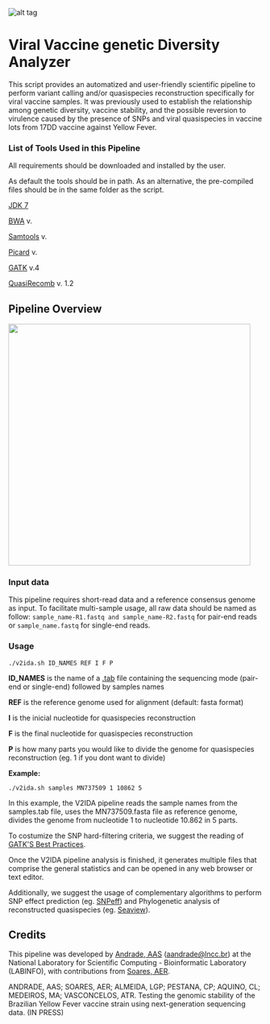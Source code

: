 ![alt tag](https://user-images.githubusercontent.com/57667417/84274517-599f7f80-ab06-11ea-9ee3-b82e6aa88d75.jpg)

# Viral Vaccine genetic Diversity Analyzer 

This script provides an automatized and user-friendly scientific pipeline to perform variant calling and/or quasispecies reconstruction specifically for viral vaccine samples. It was previously used to establish the relationship among genetic diversity, vaccine stability, and the possible reversion to virulence caused by the presence of SNPs and viral quasispecies in vaccine lots from 17DD vaccine against Yellow Fever.

### List of Tools Used in this Pipeline

All requirements should be downloaded and installed by the user. 

As default the tools should be in path. As an alternative, the pre-compiled files should be in the same folder as the script.

[JDK 7](http://jdk7.java.net/)

[BWA](https://github.com/lh3/bwa) v. 

[Samtools](https://github.com/samtools/samtools) v. 

[Picard](https://github.com/broadinstitute/picard) v. 

[GATK](https://github.com/broadinstitute/gatk) v.4

[QuasiRecomb](https://github.com/cbg-ethz/QuasiRecomb) v. 1.2

## Pipeline Overview

<img src="https://user-images.githubusercontent.com/57667417/84274511-573d2580-ab06-11ea-9959-ed25f8a5fea2.jpg" width="480">

### Input data

This pipeline requires short-read data and a reference consensus genome as input. 
To facilitate multi-sample usage, all raw data should be named as follow: ```sample_name-R1.fastq and sample_name-R2.fastq``` for pair-end reads or ```sample_name.fastq``` for single-end reads. 

### Usage
```
./v2ida.sh ID_NAMES REF I F P
```
**ID_NAMES** is the name of a [.tab](https://github.com/aandradebio/V2IDA/blob/master/samples.tab) file containing the sequencing mode (pair-end or single-end) followed by samples names

**REF** is the reference genome used for alignment (default: fasta format)

**I** is the inicial nucleotide for quasispecies reconstruction

**F** is the final nucleotide for quasispecies reconstruction

**P** is how many parts you would like to divide the genome for quasispecies reconstruction (eg. 1 if you dont want to divide)

**Example:** 
```
./v2ida.sh samples MN737509 1 10862 5
```
In this example, the V2IDA pipeline reads the sample names from the samples.tab file, uses the MN737509.fasta file as reference genome, divides the genome from nucleotide 1 to nucleotide 10.862 in 5 parts. 

To costumize the SNP hard-filtering criteria, we suggest the reading of [GATK'S Best Practices](https://gatk.broadinstitute.org/hc/en-us/sections/360007226651-Best-Practices-Workflows). 

Once the V2IDA pipeline analysis is finished, it generates multiple files that comprise the general statistics and can be opened in any web browser or text editor.

Additionally, we suggest the usage of complementary algorithms to perform SNP effect prediction (eg. [SNPeff](https://github.com/pcingola/SnpEff)) and Phylogenetic analysis of reconstructed quasispecies (eg. [Seaview](http://doua.prabi.fr/software/seaview)). 


## Credits

This pipeline was developed by [Andrade, AAS](https://github.com/aandradebio) (aandrade@lncc.br) at the National Laboratory for Scientific Computing - Bioinformatic Laboratory (LABINFO), with contributions from [Soares, AER](https://github.com/aersoares81).

ANDRADE, AAS; SOARES, AER; ALMEIDA, LGP; PESTANA, CP; AQUINO, CL; MEDEIROS, MA; VASCONCELOS, ATR. Testing the genomic stability of the Brazilian Yellow Fever vaccine strain using next-generation sequencing data. (IN PRESS)


 



